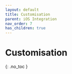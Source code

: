 ```yaml
---
layout: default
title: Customisation
parent: iOS Integration
nav_order: 7
has_children: true
---
```


# Customisation

{: .no_toc }

<!-- Data can be retrieved from the CarTrawlerSDK outside of the Standalone and In Path flows using our APIs.  -->
